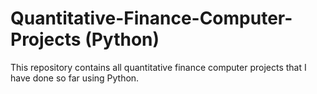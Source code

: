 # Quantitative-Finance-Computer-Projects (Python) 
This repository contains all quantitative finance computer projects that I have done so far using Python.
